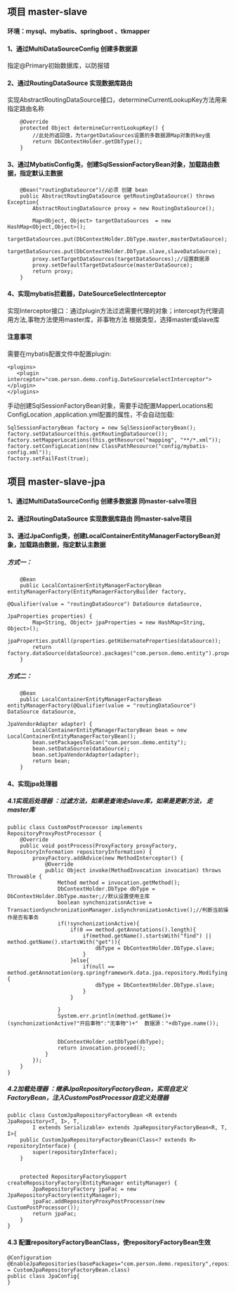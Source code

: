 ## 项目 master-slave

#### 环境：mysql、mybatis、springboot 、tkmapper

#### 1、通过MultiDataSourceConfig 创建多数据源
指定@Primary初始数据库，以防报错

#### 2、通过RoutingDataSource 实现数据库路由
实现AbstractRoutingDataSource接口，determineCurrentLookupKey方法用来指定路由名称
```
    @Override
    protected Object determineCurrentLookupKey() {
        //此处的返回值，为targetDataSources设置的多数据源Map对象的key值
        return DbContextHolder.getDbType();
    }
```

#### 3、通过MybatisConfig类，创建SqlSessionFactoryBean对象，加载路由数据，指定默认主数据

```
    @Bean("routingDataSource")//必须 创建 bean
    public AbstractRoutingDataSource getRoutingDataSource() throws Exception{
        AbstractRoutingDataSource proxy = new RoutingDataSource();

        Map<Object, Object> targetDataSources  = new HashMap<Object,Object>();
        targetDataSources.put(DbContextHolder.DbType.master,masterDataSource);
        targetDataSources.put(DbContextHolder.DbType.slave,slaveDataSource);
        proxy.setTargetDataSources(targetDataSources);//设置数据源
        proxy.setDefaultTargetDataSource(masterDataSource);
        return proxy;
    }
```

#### 4、实现mybatis拦截器，DateSourceSelectInterceptor
实现Interceptor接口：通过plugin方法过滤需要代理的对象；intercept为代理调用方法,事物方法使用master库，非事物方法
根据类型，选择master或slave库

#### 注意事项
需要在mybatis配置文件中配置plugin:
```
<plugins>
   <plugin interceptor="com.person.demo.config.DateSourceSelectInterceptor"></plugin>
</plugins>
```

手动创建SqlSessionFactoryBean对象，需要手动配置MapperLocations和ConfigLocation
,application.yml配置的属性，不会自动加载:
```
SqlSessionFactoryBean factory = new SqlSessionFactoryBean();
factory.setDataSource(this.getRoutingDataSource());
factory.setMapperLocations(this.getResource("mapping", "**/*.xml"));
factory.setConfigLocation(new ClassPathResource("config/mybatis-config.xml"));
factory.setFailFast(true);
```

## 项目 master-slave-jpa

#### 1、通过MultiDataSourceConfig 创建多数据源 同master-salve项目

#### 2、通过RoutingDataSource 实现数据库路由 同master-salve项目

#### 3、通过JpaConfig类，创建LocalContainerEntityManagerFactoryBean对象，加载路由数据，指定默认主数据
##### 方式一：
```
    @Bean
    public LocalContainerEntityManagerFactoryBean entityManagerFactory(EntityManagerFactoryBuilder factory,
                                                                       @Qualifier(value = "routingDataSource") DataSource dataSource,
                                                                       JpaProperties properties) {
        Map<String, Object> jpaProperties = new HashMap<String, Object>();
        jpaProperties.putAll(properties.getHibernateProperties(dataSource));
        return factory.dataSource(dataSource).packages("com.person.demo.entity").properties(jpaProperties).build();
    }
```

##### 方式二：
```
    @Bean
    public LocalContainerEntityManagerFactoryBean entityManagerFactory(@Qualifier(value = "routingDataSource") DataSource dataSource,
                                                                       JpaVendorAdapter adapter) {
        LocalContainerEntityManagerFactoryBean bean = new LocalContainerEntityManagerFactoryBean();
        bean.setPackagesToScan("com.person.demo.entity");
        bean.setDataSource(dataSource);
        bean.setJpaVendorAdapter(adapter);
        return bean;
    }
```

#### 4、实现jpa处理器

##### 4.1实现后处理器 ：过滤方法，如果是查询走slave库，如果是更新方法， 走master库
```
public class CustomPostProcessor implements RepositoryProxyPostProcessor {
    @Override
    public void postProcess(ProxyFactory proxyFactory, RepositoryInformation repositoryInformation) {
        proxyFactory.addAdvice(new MethodInterceptor() {
            @Override
            public Object invoke(MethodInvocation invocation) throws Throwable {
                Method method = invocation.getMethod();
                DbContextHolder.DbType dbType = DbContextHolder.DbType.master;//默认设置使用主库
                boolean synchonizationActive = TransactionSynchronizationManager.isSynchronizationActive();//判断当前操作是否有事务
                if(!synchonizationActive){
                    if(0 == method.getAnnotations().length){
                        if(method.getName().startsWith("find") || method.getName().startsWith("get")){
                            dbType = DbContextHolder.DbType.slave;
                        }
                    }else{
                        if(null == method.getAnnotation(org.springframework.data.jpa.repository.Modifying.class)){
                            dbType = DbContextHolder.DbType.slave;
                        }
                    }

                }
                System.err.println(method.getName()+(synchonizationActive?"开启事物":"无事物")+"  数据源："+dbType.name());


                DbContextHolder.setDbType(dbType);
                return invocation.proceed();
            }
        });
    }
}
```

##### 4.2加载处理器 ：继承JpaRepositoryFactoryBean，实现自定义FactoryBean，注入CustomPostProcessor自定义处理器
```
public class CustomJpaRepositoryFactoryBean <R extends JpaRepository<T, I>, T,
        I extends Serializable> extends JpaRepositoryFactoryBean<R, T, I>{
    public CustomJpaRepositoryFactoryBean(Class<? extends R> repositoryInterface) {
        super(repositoryInterface);
    }


    protected RepositoryFactorySupport createRepositoryFactory(EntityManager entityManager) {
        JpaRepositoryFactory jpaFac = new JpaRepositoryFactory(entityManager);
        jpaFac.addRepositoryProxyPostProcessor(new CustomPostProcessor());
        return jpaFac;
    }
}
```

#### 4.3 配置repositoryFactoryBeanClass，使repositoryFactoryBean生效
```
@Configuration
@EnableJpaRepositories(basePackages="com.person.demo.repository",repositoryFactoryBeanClass = CustomJpaRepositoryFactoryBean.class)
public class JpaConfig{
}
```